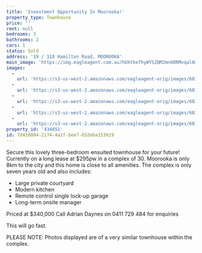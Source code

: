 ```yaml
---
title: 'Investment Opportunity In Moorooka!'
property_type: Townhouse
price: ''
rent: null
bedrooms: 3
bathrooms: 2
cars: 1
status: Sold
address: '19 / 118 Hamilton Road, MOOROOKA'
main_image: 'https://img.eagleagent.com.au/hUXtke7hyWYSZQM2mn6RRMvqal0=/1280x854/smart/https://s3-us-west-2.amazonaws.com/eagleagent-orig/images/6818340/104321094-image-M.jpg'
images:
  -
    url: 'https://s3-us-west-2.amazonaws.com/eagleagent-orig/images/6818344/104321094-image-D.jpg'
  -
    url: 'https://s3-us-west-2.amazonaws.com/eagleagent-orig/images/6818343/104321094-image-C.jpg'
  -
    url: 'https://s3-us-west-2.amazonaws.com/eagleagent-orig/images/6818342/104321094-image-B.jpg'
  -
    url: 'https://s3-us-west-2.amazonaws.com/eagleagent-orig/images/6818341/104321094-image-A.jpg'
  -
    url: 'https://s3-us-west-2.amazonaws.com/eagleagent-orig/images/6818340/104321094-image-M.jpg'
property_id: '434851'
id: 7d410004-2174-4a1f-bee7-652e6a153619
---
```

Secure this lovely three-bedroom ensuited townhouse for your future!
Currently on a long lease at $295pw in a complex of 30.
Moorooka is only 8km to the city and this home is close to all amenities.
The complex is only seven years old and also includes:

- Large private courtyard
- Modern kitchen
- Remote control single lock-up garage
- Long-term onsite manager

Priced at $340,000
Call Adrian Daynes on 0411 729 484 for enquiries

This will go fast.

PLEASE NOTE: Photos displayed are of a very similar townhouse within the complex.